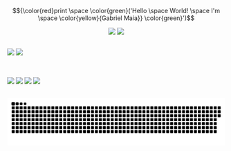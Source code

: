$${\color{red}print \space \color{green}('Hello \space World! \space I'm \space \color{yellow}{Gabriel Maia}} \color{green}')$$

<div align="center">
  <a href="https://www.linkedin.com/in/gabriel-maia-ba48a228a?utm_source=share&utm_campaign=share_via&utm_content=profile&utm_medium=android_app" target="_blank"><img src="https://img.shields.io/badge/LinkedIn-0077B5?style=for-the-badge&logo=linkedin&logoColor=white" target="_blank"/></a>
  <a href="https://www.instagram.com/gamaia_?igsh=MWtzd3Z1cmtuMmhuOQ==" target="_blank"><img src="https://img.shields.io/badge/Instagram-E4405F?style=for-the-badge&logo=instagram&logoColor=white" target="_blank" /></a>
</div>

##

<div>
  <img height="180em" src="https://github-readme-stats.vercel.app/api?username=ConsidereSeGerenciado&show_icons=true&theme=transparent"/>
  <img height="180em" src="https://github-readme-stats.vercel.app/api/top-langs/?username=ConsidereSeGerenciado&layout=compact&theme=transparent"/>
</div>

##

<div><br>
  <img height="40" src="https://cdn.jsdelivr.net/gh/devicons/devicon@latest/icons/python/python-original.svg" />
  <img height="40" src="https://cdn.jsdelivr.net/gh/devicons/devicon@latest/icons/c/c-original.svg" />
  <img height="40" src="https://cdn.jsdelivr.net/gh/devicons/devicon@latest/icons/html5/html5-original.svg" />       
  <img height="40" src="https://cdn.jsdelivr.net/gh/devicons/devicon@latest/icons/css3/css3-original.svg" />
</div>

##

<div>

  ![Snake animation](https://raw.githubusercontent.com/ConsidereSeGerenciado/ConsidereSeGerenciado/output/github-contribution-grid-snake-dark.svg)
    
</div>
